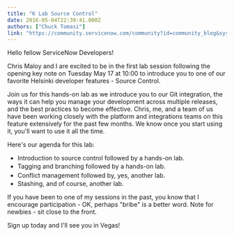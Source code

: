 ```yaml
---
title: "K Lab Source Control"
date: 2016-05-04T22:39:41.000Z
authors: ["Chuck Tomasi"]
link: "https://community.servicenow.com/community?id=community_blog&sys_id=3d1d22e5dbd0dbc01dcaf3231f96196d"
---
```

<p>Hello fellow ServiceNow Developers!</p><p></p><p>Chris Maloy and I are excited to be in the first lab session following the opening key note on Tuesday May 17 at 10:00 to introduce you to one of our favorite Helsinki developer features - Source Control.</p><p></p><p>Join us for this hands-on lab as we introduce you to our Git integration, the ways it can help you manage your development across multiple releases, and the best practices to become effective. Chris, me, and a team of us have been working closely with the platform and integrations teams on this feature extensively for the past few months. We know once you start using it, you'll want to use it all the time.</p><p></p><p>Here's our agenda for this lab:</p><ul><li>Introduction to source control followed by a hands-on lab.</li><li><span style="line-height: 1.5;">Tagging and branching followed by a hands-on lab.</span></li><li><span style="line-height: 1.5;">Conflict management followed by, yes, another lab.</span></li><li>Stashing, and of course, another lab.</li></ul><p></p><p>If you have been to one of my sessions in the past, you know that I encourage participation - OK, perhaps "bribe" is a better word. Note for newbies - sit close to the front.</p><p></p><p>Sign up today and I'll see you in Vegas!</p>